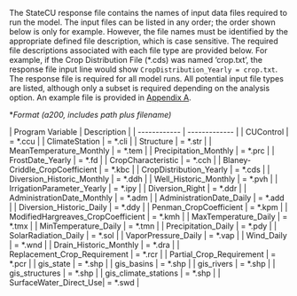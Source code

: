 The StateCU response file contains the names of input data files required to run the model. The input files
can be listed in any order; the order shown below is only for example. However, the file names must be
identified by the appropriate defined file description, which is case sensitive. The required file descriptions
associated with each file type are provided below. For example, if the Crop Distribution File (\*.cds) was
named ‘crop.txt’, the response file input line would show `CropDistribution_Yearly = crop.txt`. The
response file is required for all model runs. All potential input file types are listed, although only a subset is
required depending on the analysis option. An example file is provided in [Appendix A](../AppendixA/A1.md). 

**Format (a200, includes path plus filename)*

 | Program Variable | Description |
    | ------------ | ------------- |
    | CUControl | = *.ccu |
    | ClimateStation | = *.cli |
	| Structure | = *.str |
	| MeanTemperature_Monthly | = *.tem |
	| Precipitation_Monthly | = *.prc |
	| FrostDate_Yearly | = *.fd |
	| CropCharacteristic | = *.cch |
	| Blaney-Criddle_CropCoefficient | = *.kbc |
	| CropDistribution_Yearly | = *.cds |
	| Diversion_Historic_Monthly | = *.ddh |
	| Well_Historic_Monthly | = *.pvh |
	| IrrigationParameter_Yearly | = *.ipy |
	| Diversion_Right | = *.ddr |
	| AdministrationDate_Monthly | = *.adm |
	| AdministrationDate_Daily | = *.add |
	| Diversion_Historic_Daily | = *.ddy |
	| Penman_CropCoefficient | = *.kpm |
	| ModifiedHargreaves_CropCoefficient | = *.kmh |
	| MaxTemperature_Daily | = *.tmx |
	| MinTemperature_Daily | = *.tmn |
	| Precipitation_Daily | = *.pdy |
	| SolarRadiation_Daily | = *.sol |
	| VaporPressure_Daily | = *.vap |
	| Wind_Daily | = *.wnd |
	| Drain_Historic_Monthly | = *.dra |
	| Replacement_Crop_Requirement | = *.rcr |
	| Partial_Crop_Requirement | = *.pcr |
	| gis_state | = *.shp |
	| gis_basins | = *.shp |
	| gis_rivers | = *.shp |
	| gis_structures | = *.shp |
	| gis_climate_stations | = *.shp |
	| SurfaceWater_Direct_Use| = *.swd |